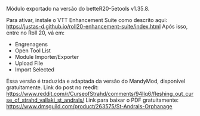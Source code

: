 Módulo exportado na versão do betteR20-5etools v1.35.8.

Para ativar, instale o VTT Enhancement Suite como descrito aqui: https://justas-d.github.io/roll20-enhancement-suite/index.html
Após isso, entre no Roll 20, vá em:
- Engrenagens
- Open Tool List
- Module Importer/Exporter
- Upload File
- Import Selected

Essa versão é traduzida e adaptada da versão do MandyMod, disponível gratuitamente.
Link do post no reedit: https://www.reddit.com/r/CurseofStrahd/comments/94llq6/fleshing_out_curse_of_strahd_vallaki_st_andrals/
Link para baixar o PDF gratuitamente: https://www.dmsguild.com/product/263575/St-Andrals-Orphanage

